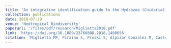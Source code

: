 ```yaml
---
title: "An integrative identification guide to the Hydrozoa (Cnidaria) of Bocas del Toro, Panama"
collection: publications
date: 2018-07-29
venue: 'Neotropical Biodiversity'
paperurl: '/files/pdf/research/Miglietta2018.pdf'
link: 'https://doi.org/10.1080/23766808.2018.1488656'
citation: 'Miglietta MP, Piraino S, Pruski S, Alpizar Gonzalez M, Castellanos-Iglesias S, Jeronimo-Aguilar S, <ins>Lawley JW</ins>, Maggioni D, Martell L, Matsumoto Y, Moncada A, Nagale P, Phongphattarawat S, Sheridan C, Soto Angel JJ, Sukhoputova A, Collin R. 2018. An integrative identification guide to the Hydrozoa (Cnidaria) of Bocas del Toro, Panama. <i>Neotropical Biodiversity</i> 4(1): 102–112. doi:10.1080/23766808.2018.1488656'
---
```

